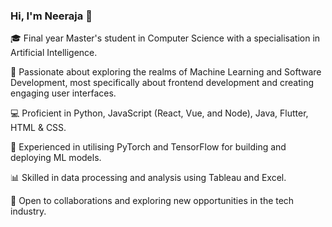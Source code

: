 ### Hi, I'm Neeraja 👋

🎓 Final year Master's student in Computer Science with a specialisation in Artificial Intelligence.

🌟 Passionate about exploring the realms of Machine Learning and Software Development, most specifically about frontend development and creating engaging user interfaces.

💻 Proficient in Python, JavaScript (React, Vue, and Node), Java, Flutter, HTML & CSS.

🔬 Experienced in utilising PyTorch and TensorFlow for building and deploying ML models.

📊 Skilled in data processing and analysis using Tableau and Excel.

🚀 Open to collaborations and exploring new opportunities in the tech industry.

